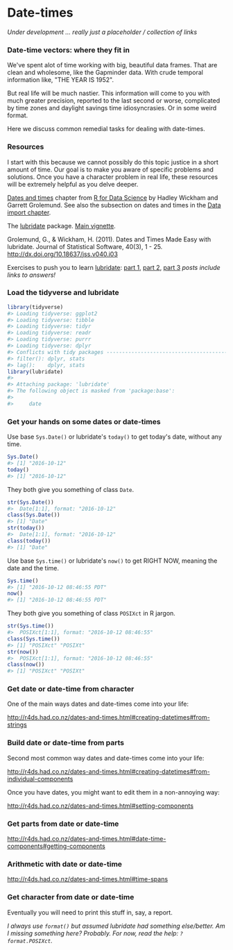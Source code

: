 # Date-times



*Under development ... really just a placeholder / collection of links*

### Date-time vectors: where they fit in

We've spent alot of time working with big, beautiful data frames. That are clean and wholesome, like the Gapminder data. With crude temporal information like, "THE YEAR IS 1952".

But real life will be much nastier. This information will come to you with much greater precision, reported to the last second or worse, complicated by time zones and daylight savings time idiosyncrasies. Or in some weird format.

Here we discuss common remedial tasks for dealing with date-times.

### Resources

I start with this because we cannot possibly do this topic justice in a short amount of time. Our goal is to make you aware of specific problems and solutions. Once you have a character problem in real life, these resources will be extremely helpful as you delve deeper.

[Dates and times](http://r4ds.had.co.nz/dates-and-times.html) chapter from [R for Data Science](http://r4ds.had.co.nz) by Hadley Wickham and Garrett Grolemund. See also the subsection on dates and times in the [Data import chapter](http://r4ds.had.co.nz/data-import.html).

The [lubridate](https://cran.r-project.org/package=lubridate) package. [Main vignette](https://cran.r-project.org/web/packages/lubridate/vignettes/lubridate.html).

Grolemund, G., & Wickham, H. (2011). Dates and Times Made Easy with lubridate. Journal of Statistical Software, 40(3), 1 - 25. <http://dx.doi.org/10.18637/jss.v040.i03>

Exercises to push you to learn [lubridate](https://cran.r-project.org/web/packages/lubridate/index.html): [part 1](http://r-exercises.com/2016/08/15/dates-and-times-simple-and-easy-with-lubridate-part-1/), [part 2](http://r-exercises.com/2016/08/29/dates-and-times-simple-and-easy-with-lubridate-exercises-part-2/), [part 3](http://r-exercises.com/2016/10/04/dates-and-times-simple-and-easy-with-lubridate-exercises-part-3/) *posts include links to answers!*

### Load the tidyverse and lubridate


```r
library(tidyverse)
#> Loading tidyverse: ggplot2
#> Loading tidyverse: tibble
#> Loading tidyverse: tidyr
#> Loading tidyverse: readr
#> Loading tidyverse: purrr
#> Loading tidyverse: dplyr
#> Conflicts with tidy packages ----------------------------------------------
#> filter(): dplyr, stats
#> lag():    dplyr, stats
library(lubridate)
#> 
#> Attaching package: 'lubridate'
#> The following object is masked from 'package:base':
#> 
#>     date
```


### Get your hands on some dates or date-times

Use base `Sys.Date()` or lubridate's `today()` to get today's date, without any time.


```r
Sys.Date()
#> [1] "2016-10-12"
today()
#> [1] "2016-10-12"
```

They both give you something of class `Date`.


```r
str(Sys.Date())
#>  Date[1:1], format: "2016-10-12"
class(Sys.Date())
#> [1] "Date"
str(today())
#>  Date[1:1], format: "2016-10-12"
class(today())
#> [1] "Date"
```

Use base `Sys.time()` or lubridate's `now()` to get RIGHT NOW, meaning the date and the time.


```r
Sys.time()
#> [1] "2016-10-12 08:46:55 PDT"
now()
#> [1] "2016-10-12 08:46:55 PDT"
```

They both give you something of class `POSIXct` in R jargon.


```r
str(Sys.time())
#>  POSIXct[1:1], format: "2016-10-12 08:46:55"
class(Sys.time())
#> [1] "POSIXct" "POSIXt"
str(now())
#>  POSIXct[1:1], format: "2016-10-12 08:46:55"
class(now())
#> [1] "POSIXct" "POSIXt"
```

### Get date or date-time from character

One of the main ways dates and date-times come into your life:

<http://r4ds.had.co.nz/dates-and-times.html#creating-datetimes#from-strings>

### Build date or date-time from parts

Second most common way dates and date-times come into your life:

<http://r4ds.had.co.nz/dates-and-times.html#creating-datetimes#from-individual-components>

Once you have dates, you might want to edit them in a non-annoying way:

<http://r4ds.had.co.nz/dates-and-times.html#setting-components>

### Get parts from date or date-time

<http://r4ds.had.co.nz/dates-and-times.html#date-time-components#getting-components>

### Arithmetic with date or date-time

<http://r4ds.had.co.nz/dates-and-times.html#time-spans>

### Get character from date or date-time

Eventually you will need to print this stuff in, say, a report.

*I always use `format()` but assumed lubridate had something else/better. Am I missing something here? Probably. For now, read the help: `?format.POSIXct`.*
